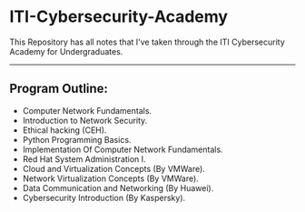 # ITI-Cybersecurity-Academy
 This Repository has all notes that I've taken through the ITI Cybersecurity Academy for Undergraduates.

---
## Program Outline:
- Computer Network Fundamentals.
- Introduction to Network Security.
- Ethical hacking (CEH).
- Python Programming Basics.
- Implementation Of Computer Network Fundamentals.
- Red Hat System Administration I.
- Cloud and Virtualization Concepts (By VMWare).
- Network Virtualization Concepts (By VMWare).
- Data Communication and Networking (By Huawei).
- Cybersecurity Introduction (By Kaspersky).
